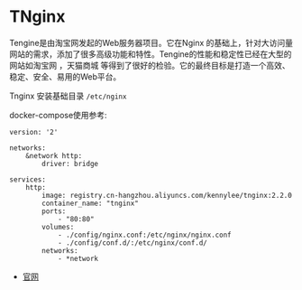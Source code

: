 # TNginx

Tengine是由淘宝网发起的Web服务器项目。它在Nginx 的基础上，针对大访问量网站的需求，添加了很多高级功能和特性。Tengine的性能和稳定性已经在大型的网站如淘宝网 ，天猫商城 等得到了很好的检验。它的最终目标是打造一个高效、稳定、安全、易用的Web平台。

Tnginx 安装基础目录 `/etc/nginx`

docker-compose使用参考:

```
version: '2'
    
networks:
    &network http:
        driver: bridge

services:
    http:
        image: registry.cn-hangzhou.aliyuncs.com/kennylee/tnginx:2.2.0
        container_name: "tnginx"
        ports:
            - "80:80"
        volumes:
            - ./config/nginx.conf:/etc/nginx/nginx.conf
            - ./config/conf.d/:/etc/nginx/conf.d/
        networks:
            - *network 
```


* [官网](http://tengine.taobao.org/)




